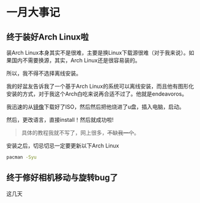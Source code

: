 # 一月大事记

## 终于装好Arch Linux啦

装Arch Linux本身其实不是很难，主要是换Linux下载源很难（对于我来说）。如果国内不需要换源，其实，Arch Linux还是很容易装的。

所以，我不得不选择离线安装。

我的好盆友告诉我了一个基于Arch Linux的系统可以离线安装，而且他有图形化安装的方式，对于我这个Arch白吃来说再合适不过了。他就是endeavoros。

我迅速的从[镜像](https://mirrors.tuna.tsinghua.edu.cn/endeavouros/iso/EndeavourOS_Endeavour_neo-2024.09.22.iso)下载好了ISO，然后然后把他烧进了u盘，插入电脑，启动。

然后，更改语言，直接install！然后就成功啦!

>具体的教程我就不写了，网上很多，~~不缺我一个~~。

安装之后，切忌切忌一定要更新以下Arch Linux

```bash
pacman -Syu
```

## 终于修好相机移动与旋转bug了

这几天